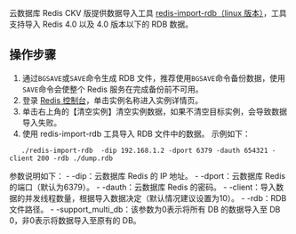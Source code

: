 
云数据库 Redis CKV 版提供数据导入工具 [redis-import-rdb（linux 版本）](https://main.qcloudimg.com/raw/2b60883d002b00f4814daf80c2335ba3/redis-import-rdb)，工具支持导入 Redis 4.0 以及 4.0 版本以下的 RDB 数据。

## 操作步骤
1. 通过`BGSAVE`或`SAVE`命令生成 RDB 文件，推荐使用`BGSAVE`命令备份数据，使用`SAVE`命令会使整个 Redis 服务在完成备份前不可用。
2. 登录 [Redis 控制台](https://console.cloud.tencent.com/redis)，单击实例名称进入实例详情页。
3. 单击右上角的【清空实例】清空实例数据，如果不清空目标实例，会导致数据导入失败。
4. 使用 redis-import-rdb 工具导入 RDB 文件中的数据。
示例如下：
```
   ./redis-import-rdb  -dip 192.168.1.2 -dport 6379 -dauth 654321 -client 200 -rdb ./dump.rdb
```
参数说明如下：
    - -dip：云数据库 Redis 的 IP 地址。
    - -dport：云数据库 Redis 的端口（默认为6379）。
    - -dauth：云数据库 Redis 的密码。
    - -client：导入数据的并发线程数量，根据导入数据决定（默认情况建议设置为10）。
    - -rdb：RDB 文件路径。
    - -support_multi_db：该参数为0表示将所有 DB 的数据导入至 DB 0，非0表示将数据导入至原有的 DB。
    


